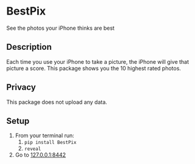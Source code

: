 # BestPix

See the photos your iPhone thinks are best

## Description 

Each time you use your iPhone to take a picture, the iPhone will give that picture a score.
This package shows you the 10 highest rated photos. 

## Privacy

This package does not upload any data. 


##  Setup

1. From your terminal run:
   1. `pip install BestPix`
   2. `reveal`
2. Go to [127.0.0.1:8442](127.0.0.1:8442)